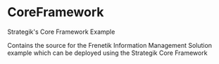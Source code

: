 # CoreFramework
Strategik's Core Framework Example

Contains the source for the Frenetik Information Management Solution example which can be deployed using the Strategik Core Framework
